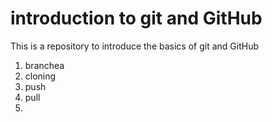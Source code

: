 # introduction to git and GitHub

This is a repository to introduce the basics of git and GitHub
1. branchea
2. cloning
3. push
4. pull
5. 
